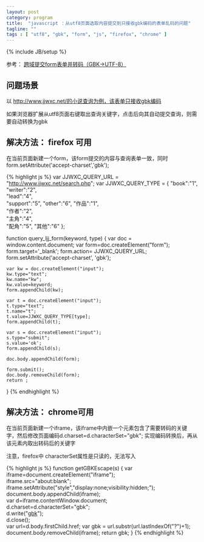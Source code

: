 ```yaml
---
layout: post
category: program
title:  "javascript ：从utf8页面选取内容提交到只接收gbk编码的表单乱码的问题"
tagline: ""
tags : [ "utf8", "gbk", "form", "js", "firefox", "chrome" ] 
---
```

{% include JB/setup %}

参考： [跨域提交form表单并转码（GBK→UTF-8）](http://happysoul.iteye.com/blog/611874)

## 问题场景

以 http://www.jjwxc.net/的小说查询为例，该表单只接收gbk编码

如果浏览器扩展从utf8页面右键取出查询关键字，点击后向其自动提交查询，则需要自动转换为gbk

## 解决方法： firefox 可用

在当前页面新建一个form，该form提交的内容与查询表单一致，同时 form.setAttribute('accept-charset','gbk');

{% highlight js %}
var JJWXC_QUERY_URL = "http://www.jjwxc.net/search.php";
var JJWXC_QUERY_TYPE = {
    "book":"1",    
    "writer":"2",  
    "lead":"4",  
    "support":"5", 
    "other":"6",
    "作品":"1",    
    "作者":"2",  
    "主角":"4",  
    "配角":"5", 
    "其他":"6"
};

function query_ljj_form(keyword, type) {
    var doc = window.content.document;
    var form=doc.createElement("form");  
    form.target='_blank';
    form.action= JJWXC_QUERY_URL;
    form.setAttribute('accept-charset', 'gbk');

    var kw = doc.createElement("input");
    kw.type="text";
    kw.name="kw";
    kw.value=keyword;
    form.appendChild(kw);

    var t = doc.createElement("input");
    t.type="text";
    t.name="t";
    t.value=JJWXC_QUERY_TYPE[type];
    form.appendChild(t);

    var s = doc.createElement("input");
    s.type="submit";
    s.value='ok';
    form.appendChild(s);

    doc.body.appendChild(form);  

    form.submit();
    doc.body.removeChild(form);
    return ;
}
{% endhighlight %}

## 解决方法： chrome可用

在当前页面新建一个iframe，该iframe中内嵌一个元素包含了需要转码的关键字，然后修改页面编码d.charset=d.characterSet="gbk";  实现编码转换后，再从该元素内取出转码后的关键字

注意，firefox中 characterSet属性是只读的，无法写入

{% highlight js %}
function getGBKEscape(s) {
    var iframe=document.createElement("iframe");  
    iframe.src="about:blank";  
    iframe.setAttribute("style","display:none;visibility:hidden;");  
    document.body.appendChild(iframe);  
    var d=iframe.contentWindow.document;  
    d.charset=d.characterSet="gbk";  
    d.write("<body><a href='?"+s+"'>gbk</a></body>");  
    d.close();  
    var url=d.body.firstChild.href;
    var gbk = url.substr(url.lastIndexOf("?")+1);  
    document.body.removeChild(iframe);
    return gbk;
}
{% endhighlight %}

